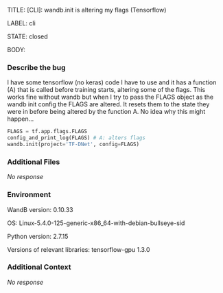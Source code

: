 TITLE:
[CLI]: wandb.init is altering my flags (Tensorflow)

LABEL:
cli

STATE:
closed

BODY:
### Describe the bug

<!--- Description of the issue below  -->
I have some tensorflow (no keras) code I have to use and it has a function (A) that is called before training starts, altering some of the flags. This works fine without wandb but when I try to pass the FLAGS object as the wandb init config the FLAGS are altered. It resets them to the state they were in before being altered by the function A. No idea why this might happen...

<!--- A minimal code snippet between the quotes below  -->
```python
FLAGS = tf.app.flags.FLAGS
config_and_print_log(FLAGS) # A: alters flags
wandb.init(project='TF-DNet', config=FLAGS)
```



### Additional Files

_No response_

### Environment

WandB version: 0.10.33

OS: Linux-5.4.0-125-generic-x86_64-with-debian-bullseye-sid

Python version: 2.7.15

Versions of relevant libraries:
tensorflow-gpu            1.3.0

### Additional Context

_No response_

